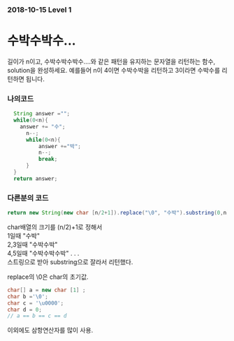 ### 2018-10-15 Level 1
# 수박수박수...
길이가 n이고, 수박수박수박수....와 같은 패턴을 유지하는 문자열을 리턴하는 함수, solution을 완성하세요. 예를들어 n이 4이면 수박수박을 리턴하고 3이라면 수박수를 리턴하면 됩니다.

### 나의코드
~~~Java
  String answer ="";
  while(0<n){
    answer += "수";
      n--;
      while(0<n){
          answer +="박";
          n--;
          break;
      }
  }
  return answer;
~~~
### 다른분의 코드
~~~Java
return new String(new char [n/2+1]).replace("\0", "수박").substring(0,n);
~~~
char배열의 크기를 (n/2)+1로 정해서  
1일때 "수박"  
2,3일때 "수박수박"  
4,5일때 "수박수박수박"  . . .  
스트링으로 받아 substring으로 잘라서 리턴했다.


replace의 \0은 char의 초기값.

~~~Java
char[] a = new char [1] ;
char b ='\0';
char c = '\u0000';
char d = 0;
// a == b == c == d
~~~

이외에도 삼항연산자를 많이 사용.

